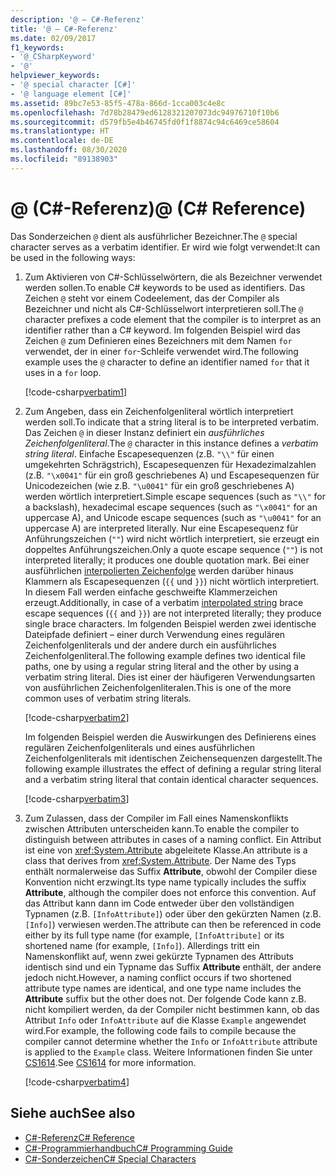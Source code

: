 ```yaml
---
description: '@ – C#-Referenz'
title: '@ – C#-Referenz'
ms.date: 02/09/2017
f1_keywords:
- '@_CSharpKeyword'
- '@'
helpviewer_keywords:
- '@ special character [C#]'
- '@ language element [C#]'
ms.assetid: 89bc7e53-85f5-478a-866d-1cca003c4e8c
ms.openlocfilehash: 7d78b28479ed6128321207073dc94976710f10b6
ms.sourcegitcommit: d579fb5e4b46745fd0f1f8874c94c6469ce58604
ms.translationtype: HT
ms.contentlocale: de-DE
ms.lasthandoff: 08/30/2020
ms.locfileid: "89138903"
---
```

# <a name="-c-reference"></a><span data-ttu-id="2f2c2-103">@ (C#-Referenz)</span><span class="sxs-lookup"><span data-stu-id="2f2c2-103">@ (C# Reference)</span></span>

<span data-ttu-id="2f2c2-104">Das Sonderzeichen `@` dient als ausführlicher Bezeichner.</span><span class="sxs-lookup"><span data-stu-id="2f2c2-104">The `@` special character serves as a verbatim identifier.</span></span> <span data-ttu-id="2f2c2-105">Er wird wie folgt verwendet:</span><span class="sxs-lookup"><span data-stu-id="2f2c2-105">It can be used in the following ways:</span></span>

1. <span data-ttu-id="2f2c2-106">Zum Aktivieren von C#-Schlüsselwörtern, die als Bezeichner verwendet werden sollen.</span><span class="sxs-lookup"><span data-stu-id="2f2c2-106">To enable C# keywords to be used as identifiers.</span></span> <span data-ttu-id="2f2c2-107">Das Zeichen `@` steht vor einem Codeelement, das der Compiler als Bezeichner und nicht als C#-Schlüsselwort interpretieren soll.</span><span class="sxs-lookup"><span data-stu-id="2f2c2-107">The `@` character prefixes a code element that the compiler is to interpret as an identifier rather than a C# keyword.</span></span> <span data-ttu-id="2f2c2-108">Im folgenden Beispiel wird das Zeichen `@` zum Definieren eines Bezeichners mit dem Namen `for` verwendet, der in einer `for`-Schleife verwendet wird.</span><span class="sxs-lookup"><span data-stu-id="2f2c2-108">The following example uses the `@` character to define an identifier named `for` that it uses in a `for` loop.</span></span>

   [!code-csharp[verbatim1](../../../../samples/snippets/csharp/language-reference/keywords/verbatim1.cs#1)]

1. <span data-ttu-id="2f2c2-109">Zum Angeben, dass ein Zeichenfolgenliteral wörtlich interpretiert werden soll.</span><span class="sxs-lookup"><span data-stu-id="2f2c2-109">To indicate that a string literal is to be interpreted verbatim.</span></span> <span data-ttu-id="2f2c2-110">Das Zeichen `@` in dieser Instanz definiert ein *ausführliches Zeichenfolgenliteral*.</span><span class="sxs-lookup"><span data-stu-id="2f2c2-110">The `@` character in this instance defines a *verbatim string literal*.</span></span> <span data-ttu-id="2f2c2-111">Einfache Escapesequenzen (z.B. `"\\"` für einen umgekehrten Schrägstrich), Escapesequenzen für Hexadezimalzahlen (z.B. `"\x0041"` für ein groß geschriebenes A) und Escapesequenzen für Unicodezeichen (wie z.B. `"\u0041"` für ein groß geschriebenes A) werden wörtlich interpretiert.</span><span class="sxs-lookup"><span data-stu-id="2f2c2-111">Simple escape sequences (such as `"\\"` for a backslash), hexadecimal escape sequences (such as `"\x0041"` for an uppercase A), and Unicode escape sequences (such as `"\u0041"` for an uppercase A) are interpreted literally.</span></span> <span data-ttu-id="2f2c2-112">Nur eine Escapesequenz für Anführungszeichen (`""`) wird nicht wörtlich interpretiert, sie erzeugt ein doppeltes Anführungszeichen.</span><span class="sxs-lookup"><span data-stu-id="2f2c2-112">Only a quote escape sequence (`""`) is not interpreted literally; it produces one double quotation mark.</span></span> <span data-ttu-id="2f2c2-113">Bei einer ausführlichen [interpolierten Zeichenfolge](interpolated.md) werden darüber hinaus Klammern als Escapesequenzen (`{{` und `}}`) nicht wörtlich interpretiert. In diesem Fall werden einfache geschweifte Klammerzeichen erzeugt.</span><span class="sxs-lookup"><span data-stu-id="2f2c2-113">Additionally, in case of a verbatim [interpolated string](interpolated.md) brace escape sequences (`{{` and `}}`) are not interpreted literally; they produce single brace characters.</span></span> <span data-ttu-id="2f2c2-114">Im folgenden Beispiel werden zwei identische Dateipfade definiert – einer durch Verwendung eines regulären Zeichenfolgenliterals und der andere durch ein ausführliches Zeichenfolgenliteral.</span><span class="sxs-lookup"><span data-stu-id="2f2c2-114">The following example defines two identical file paths, one by using a regular string literal and the other by using a verbatim string literal.</span></span> <span data-ttu-id="2f2c2-115">Dies ist einer der häufigeren Verwendungsarten von ausführlichen Zeichenfolgenliteralen.</span><span class="sxs-lookup"><span data-stu-id="2f2c2-115">This is one of the more common uses of verbatim string literals.</span></span>

   [!code-csharp[verbatim2](../../../../samples/snippets/csharp/language-reference/keywords/verbatim1.cs#2)]

   <span data-ttu-id="2f2c2-116">Im folgenden Beispiel werden die Auswirkungen des Definierens eines regulären Zeichenfolgenliterals und eines ausführlichen Zeichenfolgenliterals mit identischen Zeichensequenzen dargestellt.</span><span class="sxs-lookup"><span data-stu-id="2f2c2-116">The following example illustrates the effect of defining a regular string literal and a verbatim string literal that contain identical character sequences.</span></span>

   [!code-csharp[verbatim3](../../../../samples/snippets/csharp/language-reference/keywords/verbatim1.cs#3)]

1. <span data-ttu-id="2f2c2-117">Zum Zulassen, dass der Compiler im Fall eines Namenskonflikts zwischen Attributen unterscheiden kann.</span><span class="sxs-lookup"><span data-stu-id="2f2c2-117">To enable the compiler to distinguish between attributes in cases of a naming conflict.</span></span> <span data-ttu-id="2f2c2-118">Ein Attribut ist eine von <xref:System.Attribute> abgeleitete Klasse.</span><span class="sxs-lookup"><span data-stu-id="2f2c2-118">An attribute is a class that derives from <xref:System.Attribute>.</span></span> <span data-ttu-id="2f2c2-119">Der Name des Typs enthält normalerweise das Suffix **Attribute**, obwohl der Compiler diese Konvention nicht erzwingt.</span><span class="sxs-lookup"><span data-stu-id="2f2c2-119">Its type name typically includes the suffix **Attribute**, although the compiler does not enforce this convention.</span></span> <span data-ttu-id="2f2c2-120">Auf das Attribut kann dann im Code entweder über den vollständigen Typnamen (z.B. `[InfoAttribute]`) oder über den gekürzten Namen (z.B. `[Info]`) verwiesen werden.</span><span class="sxs-lookup"><span data-stu-id="2f2c2-120">The attribute can then be referenced in code either by its full type name (for example, `[InfoAttribute]` or its shortened name (for example, `[Info]`).</span></span> <span data-ttu-id="2f2c2-121">Allerdings tritt ein Namenskonflikt auf, wenn zwei gekürzte Typnamen des Attributs identisch sind und ein Typname das Suffix **Attribute** enthält, der andere jedoch nicht.</span><span class="sxs-lookup"><span data-stu-id="2f2c2-121">However, a naming conflict occurs if two shortened attribute type names are identical, and one type name includes the **Attribute** suffix but the other does not.</span></span> <span data-ttu-id="2f2c2-122">Der folgende Code kann z.B. nicht kompiliert werden, da der Compiler nicht bestimmen kann, ob das Attribut `Info` oder `InfoAttribute` auf die Klasse `Example` angewendet wird.</span><span class="sxs-lookup"><span data-stu-id="2f2c2-122">For example, the following code fails to compile because the compiler cannot determine whether the `Info` or `InfoAttribute` attribute is applied to the `Example` class.</span></span> <span data-ttu-id="2f2c2-123">Weitere Informationen finden Sie unter [CS1614](../compiler-messages/cs1614.md).</span><span class="sxs-lookup"><span data-stu-id="2f2c2-123">See [CS1614](../compiler-messages/cs1614.md) for more information.</span></span>

   [!code-csharp[verbatim4](../../../../samples/snippets/csharp/language-reference/keywords/verbatim2.cs#1)]

## <a name="see-also"></a><span data-ttu-id="2f2c2-124">Siehe auch</span><span class="sxs-lookup"><span data-stu-id="2f2c2-124">See also</span></span>

- [<span data-ttu-id="2f2c2-125">C#-Referenz</span><span class="sxs-lookup"><span data-stu-id="2f2c2-125">C# Reference</span></span>](../index.md)
- [<span data-ttu-id="2f2c2-126">C#-Programmierhandbuch</span><span class="sxs-lookup"><span data-stu-id="2f2c2-126">C# Programming Guide</span></span>](../../programming-guide/index.md)
- [<span data-ttu-id="2f2c2-127">C#-Sonderzeichen</span><span class="sxs-lookup"><span data-stu-id="2f2c2-127">C# Special Characters</span></span>](./index.md)
